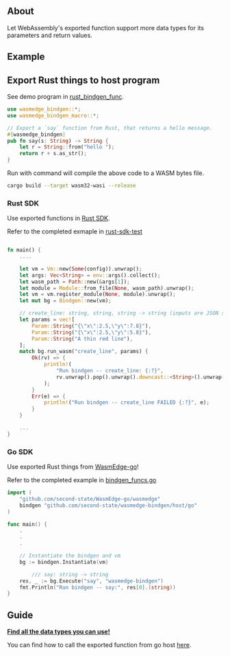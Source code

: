 ## About

Let WebAssembly's exported function support more data types for its parameters and return values.

## Example


## Export Rust things to host program

See demo program in [rust_bindgen_func](/test/BindgenFuncs/wasm/rust_bindgen_funcs/).

```rust
use wasmedge_bindgen::*;
use wasmedge_bindgen_macro::*;

// Export a `say` function from Rust, that returns a hello message.
#[wasmedge_bindgen]
pub fn say(s: String) -> String {
	let r = String::from("hello ");
	return r + s.as_str();
}
```

Run with command will compile the above code to a WASM bytes file.

```bash
cargo build --target wasm32-wasi --release
```

### Rust SDK 
Use exported functions in [Rust SDK](https://github.com/WasmEdge/WasmEdge/tree/master/bindings/rust/wasmedge-sdk).

Refer to the completed exmaple in [rust-sdk-test](/test/BindgenFuncs/host/rust-sdk-test/src/main.rs)

```rust

fn main() {
	....

    let vm = Vm::new(Some(config)).unwrap();
    let args: Vec<String> = env::args().collect();
    let wasm_path = Path::new(&args[1]);
    let module = Module::from_file(None, wasm_path).unwrap();
    let vm = vm.register_module(None, module).unwrap();
    let mut bg = Bindgen::new(vm);

    // create_line: string, string, string -> string (inputs are JSON stringified)
    let params = vec![
        Param::String("{\"x\":2.5,\"y\":7.8}"),
        Param::String("{\"x\":2.5,\"y\":5.8}"),
        Param::String("A thin red line"),
    ];
    match bg.run_wasm("create_line", params) {
        Ok(rv) => {
            println!(
                "Run bindgen -- create_line: {:?}",
                rv.unwrap().pop().unwrap().downcast::<String>().unwrap()
            );
        }
        Err(e) => {
            println!("Run bindgen -- create_line FAILED {:?}", e);
        }
    }

	...
}

```

### Go SDK 
Use exported Rust things from [WasmEdge-go](https://github.com/second-state/WasmEdge-go)!

Refer to the completed example in [bindgen_funcs.go](./test/BindgenFuncs/host/go/bindgen_funcs.go)

```go
import (
	"github.com/second-state/WasmEdge-go/wasmedge"
	bindgen "github.com/second-state/wasmedge-bindgen/host/go"
)

func main() {
	.
	.
	.

	// Instantiate the bindgen and vm
	bg := bindgen.Instantiate(vm)

		/// say: string -> string
	res, _ := bg.Execute("say", "wasmedge-bindgen")
	fmt.Println("Run bindgen -- say:", res[0].(string))
}
```

## Guide

[**Find all the data types you can use!**](bindgen/rust/macro)

You can find how to call the exported function from go host [here](host/go).

